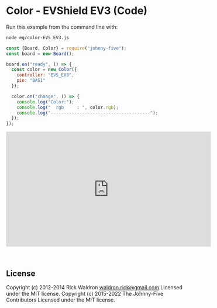 <!--remove-start-->

# Color - EVShield EV3 (Code)

<!--remove-end-->








Run this example from the command line with:
```bash
node eg/color-EVS_EV3.js
```


```javascript
const {Board, Color} = require("johnny-five");
const board = new Board();

board.on("ready", () => {
  const color = new Color({
    controller: "EVS_EV3",
    pin: "BAS1"
  });

  color.on("change", () => {
    console.log("Color:");
    console.log("  rgb     : ", color.rgb);
    console.log("--------------------------------------");
  });
});

```





<iframe width="560" height="315" src="https://www.youtube.com/embed/E2SD6MGpMUI" frameborder="0" allowfullscreen></iframe>



&nbsp;

<!--remove-start-->

## License
Copyright (c) 2012-2014 Rick Waldron <waldron.rick@gmail.com>
Licensed under the MIT license.
Copyright (c) 2015-2022 The Johnny-Five Contributors
Licensed under the MIT license.

<!--remove-end-->
